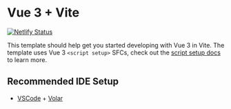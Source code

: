 # Vue 3 + Vite
[![Netlify Status](https://api.netlify.com/api/v1/badges/4db077c8-c4be-4a9d-8c50-7c9ebb6b0292/deploy-status)](https://app.netlify.com/sites/relaxed-snyder-cf163e/deploys)

This template should help get you started developing with Vue 3 in Vite. The template uses Vue 3 `<script setup>` SFCs, check out the [script setup docs](https://v3.vuejs.org/api/sfc-script-setup.html#sfc-script-setup) to learn more.

## Recommended IDE Setup

- [VSCode](https://code.visualstudio.com/) + [Volar](https://marketplace.visualstudio.com/items?itemName=johnsoncodehk.volar)
